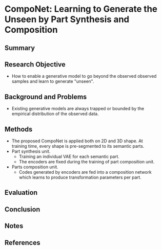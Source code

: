 # CompoNet: Learning to Generate the Unseen by Part Synthesis and Composition

## Summary

## Research Objective
- How to enable a generative model to go beyond the observed observed samples and learn to generate "unseen".
## Background and Problems
- Existing generative models are always trapped or bounded by the empirical distribution of the observed data.
## Methods
- The proposed CompoNet is applied both on 2D and 3D shape. At training time, every shape is pre-segmented to its semantic parts.
- Part synthesis unit.
	- Training an individual VAE for each semantic part.
	- The encoders are fixed during the training of part composition unit.
- Parts composition unit.
	- Codes generated by encoders are fed into a composition network which learns to produce transformation parameters per part. 
## Evaluation

## Conclusion

## Notes

## References
<!--stackedit_data:
eyJoaXN0b3J5IjpbMTY5Mzg4NTg5MCwtNTEwNjE1MDU2LDczMD
k5ODExNl19
-->